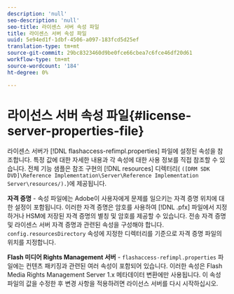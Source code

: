 ```yaml
---
description: 'null'
seo-description: 'null'
seo-title: 라이센스 서버 속성 파일
title: 라이센스 서버 속성 파일
uuid: 5e94ed1f-1dbf-4506-a097-183fcd5d25ef
translation-type: tm+mt
source-git-commit: 29bc8323460d9be0fce66cbea7c6fce46df20d61
workflow-type: tm+mt
source-wordcount: '184'
ht-degree: 0%

---
```



# 라이선스 서버 속성 파일{#license-server-properties-file}

라이센스 서버가 [!DNL flashaccess-refimpl.properties] 파일에 설정된 속성을 참조합니다. 특정 값에 대한 자세한 내용과 각 속성에 대한 사용 정보를 직접 참조할 수 있습니다. 전체 기능 샘플은 참조 구현의 [!DNL resources] 디렉터리( `([DRM SDK DVD]\Reference Implementation\Server\Reference Implementation Server\resources/).`)에 제공됩니다.

**자격 증명**  - 속성 파일에는 Adobe이 사용자에게 문제를 일으키는 자격 증명 위치에 대한 설정이 포함됩니다. 이러한 자격 증명은 암호를 사용하여 [!DNL .pfx] 파일에서 지정하거나 HSM에 저장된 자격 증명의 별칭 및 암호를 제공할 수 있습니다. 전송 자격 증명 및 라이센스 서버 자격 증명과 관련된 속성을 구성해야 합니다. `config.resourcesDirectory` 속성에 지정한 디렉터리를 기준으로 자격 증명 파일의 위치를 지정합니다.

**Flash 미디어 Rights Management 서버**  -  `flashaccess-refimpl.properties` 파일에는 컨텐츠 패키징과 관련된 여러 속성이 포함되어 있습니다. 이러한 속성은 Flash Media Rights Management Server 1.x 메타데이터 변환에만 사용됩니다. 이 속성 파일의 값을 수정한 후 변경 사항을 적용하려면 라이선스 서버를 다시 시작하십시오.
